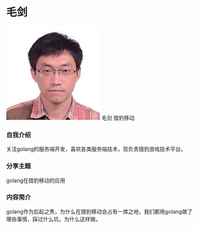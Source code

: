 # 毛剑 #

![](../images/maojian.jpg)
毛剑
猎豹移动


### 自我介绍

关注golang的服务端开发，喜欢各类服务端技术，现负责猎豹游戏技术平台。

### 分享主题

golang在猎豹移动的应用

### 内容简介

golang作为后起之秀，为什么在猎豹移动会占有一席之地，我们都用golang做了哪些事情，踩过什么坑，为什么这样做。
